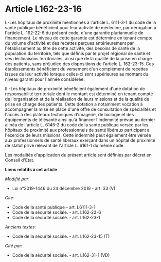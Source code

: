 # Article L162-23-16

I.-Les hôpitaux de proximité mentionnés à l'article L. 6111-3-1 du code de la santé publique bénéficient pour leur activité
de médecine, par dérogation à l'article L. 162-22-6 du présent code, d'une garantie pluriannuelle de financement. Le niveau
de cette garantie est déterminé en tenant compte du volume d'activité et des recettes perçues antérieurement par
l'établissement au titre de cette activité, des besoins de santé de la population du territoire, tels que définis par le
projet régional de santé et ses déclinaisons territoriales, ainsi que de la qualité de la prise en charge des patients, sans
préjudice des dispositions de l'article L. 162-23-15. Ces établissements bénéficient du versement d'un complément de recettes
issues de leur activité lorsque celles-ci sont supérieures au montant du niveau garanti pour l'année considérée.

II.-Les hôpitaux de proximité bénéficient également d'une dotation de responsabilité territoriale dont le montant est
déterminé en tenant compte de l'organisation et de la réalisation de leurs missions et de la qualité de prise en charge des
patients. Cette dotation a notamment vocation à accompagner la mise en place d'une offre de consultation de spécialités et
l'accès à des plateaux techniques d'imagerie, de biologie et des équipements de télésanté ainsi qu'à financer l'indemnité
prévue au dernier alinéa de l'article L. 6146-2 du code de la santé publique versée par les hôpitaux de proximité aux
professionnels de santé libéraux participant à l'exercice de leurs missions. Cette indemnité peut également être versée aux
professionnels de santé libéraux exerçant dans un hôpital de proximité de statut privé relevant de l'article L. 6161-1 du
même code.

Les modalités d'application du présent article sont définies par décret en Conseil d'Etat.

**Liens relatifs à cet article**

_Modifié par_:

  - Loi n°2019-1446 du 24 décembre 2019 - art. 33 (V)

_Cite_:

  - Code de la santé publique - art. L6111-3-1
  - Code de la sécurité sociale. - art. L162-22-6
  - Code de la sécurité sociale. - art. L162-23-1

_Anciens textes_:

  - Code de la sécurité sociale. - art. L162-23-15 (T)

_Cité par_:

  - Code de la sécurité sociale. - art. L162-31-1 (VD)
